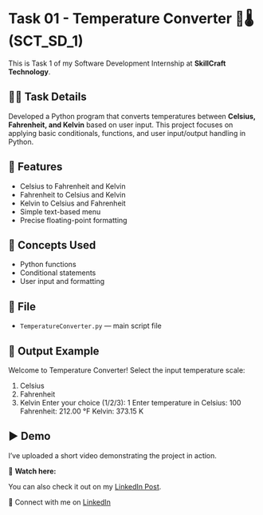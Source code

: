 # Task 01 - Temperature Converter 🔁🌡️ (SCT_SD_1)

This is Task 1 of my Software Development Internship at **SkillCraft Technology**.

## 👩‍💻 Task Details
Developed a Python program that converts temperatures between **Celsius, Fahrenheit, and Kelvin** based on user input. This project focuses on applying basic conditionals, functions, and user input/output handling in Python.

## 🚀 Features
- Celsius to Fahrenheit and Kelvin
- Fahrenheit to Celsius and Kelvin
- Kelvin to Celsius and Fahrenheit
- Simple text-based menu
- Precise floating-point formatting

## 🧠 Concepts Used
- Python functions
- Conditional statements
- User input and formatting

## 📁 File
- `TemperatureConverter.py` — main script file

## 📌 Output Example

Welcome to Temperature Converter!
Select the input temperature scale:
1. Celsius
2. Fahrenheit
3. Kelvin
Enter your choice (1/2/3): 1
Enter temperature in Celsius: 100
Fahrenheit: 212.00 °F
Kelvin: 373.15 K

  
## ▶️ Demo

I’ve uploaded a short video demonstrating the project in action.

🎥 **Watch here:**

You can also check it out on my [LinkedIn Post](https://www.linkedin.com/posts/shahana-m-a-a2113031a_skillcrafttechnology-softwaredevelopment-activity-7336781879947235331-nBCB?utm_source=share&utm_medium=member_desktop&rcm=ACoAAFDSJLkB3ZmFJto10XX4UoRY3FuwvZv-mNo).

🔗 Connect with me on [LinkedIn](http://linkedin.com/in/shahana-m-a-a2113031a)
